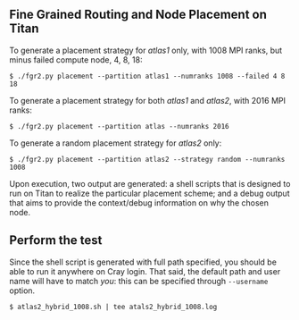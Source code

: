 
## Fine Grained Routing and Node Placement on Titan

To generate a placement strategy for *atlas1* only, with 1008 MPI ranks, but
minus failed compute node, 4, 8, 18:

    $ ./fgr2.py placement --partition atlas1 --numranks 1008 --failed 4 8 18

To generate a placement strategy for both *atlas1* and *atlas2*, with 2016 MPI
ranks:

    $ ./fgr2.py placement --partition atlas --numranks 2016

To generate a random placement strategy for *atlas2* only:

    $ ./fgr2.py placement --partition atlas2 --strategy random --numranks 1008


Upon execution, two output are generated: a shell scripts that is designed to
run on Titan to realize the particular placement scheme; and a debug output
that aims to provide the context/debug information on why the chosen node.

## Perform the test

Since the shell script is generated with full path specified, you should be
able to run it anywhere on Cray login. That said, the default path and user
name will have to match *you*: this can be specified through `--username`
option.


    $ atlas2_hybrid_1008.sh | tee atals2_hybrid_1008.log

